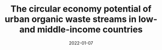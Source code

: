 ---
title: "The circular economy potential of urban organic waste streams in low- and middle-income countries"
collection: publications
permalink: /publication/2022_Ddiba_et_al_Circular_economy_potential
date: 2022-01-07
venue: 'Environment, Development and Sustainability'
paperurl: '/files/publications/2021_Ddiba_et_al_Circular_economy_potential.pdf'
link: 'https://doi.org/10.1007/s10668-021-01487-w'
#code: 'link to ISA dataverse goes here'
#github: 'link to github repo goes here'
citation: 'Ddiba, D., Andersson, K., Rosemarin, A., Schulte-Herbrüggen, H., & Dickin, S. 2022. &quot;The circular economy potential of urban organic waste streams in low- and middle-income countries.&quot; <i>Environment, Development and Sustainability</i> 24, 1116–1144. doi:10.1007/s10668-021-01487-w'
---